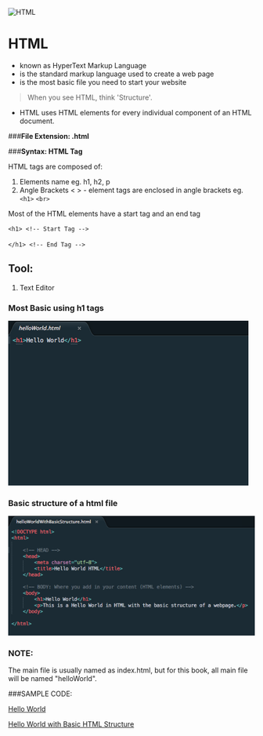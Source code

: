 ![HTML](https://upload.wikimedia.org/wikipedia/commons/thumb/6/61/HTML5_logo_and_wordmark.svg/2000px-HTML5_logo_and_wordmark.svg.png)

# HTML
 
- known as HyperText Markup Language
- is the standard markup language used to create a web page
- is the most basic file you need to start your website

> When you see HTML, think 'Structure'.

- HTML uses HTML elements for every individual component of an HTML document.
 
###**File Extension: .html**

###**Syntax: HTML Tag**

HTML tags are composed of:
1. Elements name eg. h1, h2, p
2. Angle Brackets < > - element tags are enclosed in angle brackets eg. `<h1>` `<br>`

Most of the HTML elements have a start tag and an end tag
```
<h1> <!-- Start Tag -->

</h1> <!-- End Tag -->

```

## Tool:
1. Text Editor 


### Most Basic using h1 tags 
![helloworld.html](https://raw.githubusercontent.com/michieriffic/say-hello-world/master/HTML/HelloWorld_HTML.png)

### Basic structure of a html file
![helloworldWithBasicStructure.html](https://raw.githubusercontent.com/michieriffic/say-hello-world/master/HTML/HelloWorld_HTML_withBasicStructure.png)

### NOTE:
The main file is usually named as index.html, but for this book, all main file will be named "helloWorld".

###SAMPLE CODE:

[Hello World](https://github.com/michieriffic/say-hello-world/blob/master/HTML/helloWorld.html)

[Hello World with Basic HTML Structure](https://github.com/michieriffic/say-hello-world/blob/master/HTML/helloWorldWithBasicStructure.html)